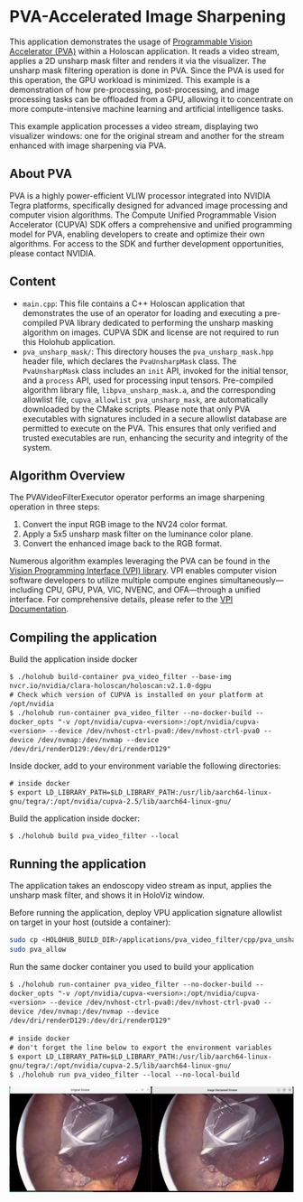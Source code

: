 # PVA-Accelerated Image Sharpening

This application demonstrates the usage of [Programmable Vision Accelerator (PVA)](#about-pva) within a Holoscan
application. It reads a video stream, applies a 2D unsharp mask filter and renders it via the
visualizer. The unsharp mask filtering operation is done in PVA. Since the PVA is used for this
operation, the GPU workload is minimized. This example is a demonstration of how pre-processing, post-processing, and image processing tasks can be offloaded from a GPU, allowing it to concentrate on more compute-intensive machine learning and artificial intelligence tasks.

This example application processes a video stream, displaying two visualizer windows: one for the original stream and another for the stream enhanced with image sharpening via PVA.

## About PVA

PVA is a highly power-efficient VLIW processor integrated into NVIDIA Tegra platforms, specifically designed for advanced image processing and computer vision algorithms. The Compute Unified Programmable Vision Accelerator (CUPVA) SDK offers a comprehensive and unified programming model for PVA, enabling developers to create and optimize their own algorithms. For access to the SDK and further development opportunities, please contact NVIDIA.

## Content

- `main.cpp`: This file contains a C++ Holoscan application that demonstrates the use of an operator for loading and executing a pre-compiled PVA library dedicated to performing the unsharp masking algorithm on images. CUPVA SDK and license are not required to run this Holohub application.
- `pva_unsharp_mask/`: This directory houses the `pva_unsharp_mask.hpp` header file, which declares the `PvaUnsharpMask` class. The `PvaUnsharpMask` class includes an `init` API, invoked for the initial tensor, and a `process` API, used for processing input tensors. Pre-compiled algorithm library file, `libpva_unsharp_mask.a`, and the corresponding allowlist file, `cupva_allowlist_pva_unsharp_mask`, are automatically downloaded by the CMake scripts.
Please note that only PVA executables with signatures included in a secure allowlist database are permitted to execute on the PVA. This ensures that only verified and trusted executables are run, enhancing the security and integrity of the system.

## Algorithm Overview

The PVAVideoFilterExecutor operator performs an image sharpening operation in three steps:

1. Convert the input RGB image to the NV24 color format.
2. Apply a 5x5 unsharp mask filter on the luminance color plane.
3. Convert the enhanced image back to the RGB format.

Numerous algorithm examples leveraging the PVA can be found in the [Vision Programming Interface (VPI) library](https://developer.nvidia.com/embedded/vpi). VPI enables computer vision software developers to utilize multiple compute engines simultaneously&mdash;including CPU, GPU, PVA, VIC, NVENC, and OFA&mdash;through a unified interface. For comprehensive details, please refer to the [VPI Documentation](https://docs.nvidia.com/vpi/index.html).

## Compiling the application

Build the application inside docker

```
$ ./holohub build-container pva_video_filter --base-img nvcr.io/nvidia/clara-holoscan/holoscan:v2.1.0-dgpu 
# Check which version of CUPVA is installed on your platform at /opt/nvidia
$ ./holohub run-container pva_video_filter --no-docker-build --docker_opts "-v /opt/nvidia/cupva-<version>:/opt/nvidia/cupva-<version> --device /dev/nvhost-ctrl-pva0:/dev/nvhost-ctrl-pva0 --device /dev/nvmap:/dev/nvmap --device /dev/dri/renderD129:/dev/dri/renderD129"
```

Inside docker, add to your environment variable the following directories:
```
# inside docker
$ export LD_LIBRARY_PATH=$LD_LIBRARY_PATH:/usr/lib/aarch64-linux-gnu/tegra/:/opt/nvidia/cupva-2.5/lib/aarch64-linux-gnu/
```

Build the application inside docker:
```
$ ./holohub build pva_video_filter --local
```
## Running the application

The application takes an endoscopy video stream as input, applies the unsharp mask filter, and shows it in
HoloViz window.

Before running the application, deploy VPU application signature allowlist on target in your host (outside a container):
```bash
sudo cp <HOLOHUB_BUILD_DIR>/applications/pva_video_filter/cpp/pva_unsharp_mask/cupva_allowlist_pva_unsharp_mask /etc/pva/allow.d/cupva_allowlist_pva_unsharp_mask
sudo pva_allow
```

Run the same docker container you used to build your application

```
$ ./holohub run-container pva_video_filter --no-docker-build --docker_opts "-v /opt/nvidia/cupva-<version>:/opt/nvidia/cupva-<version> --device /dev/nvhost-ctrl-pva0:/dev/nvhost-ctrl-pva0 --device /dev/nvmap:/dev/nvmap --device /dev/dri/renderD129:/dev/dri/renderD129"

# inside docker
# don't forget the line below to export the environment variables
$ export LD_LIBRARY_PATH=$LD_LIBRARY_PATH:/usr/lib/aarch64-linux-gnu/tegra/:/opt/nvidia/cupva-2.5/lib/aarch64-linux-gnu/
$ ./holohub run pva_video_filter --local --no-local-build
```


![PVA Example](pva_example.png)
